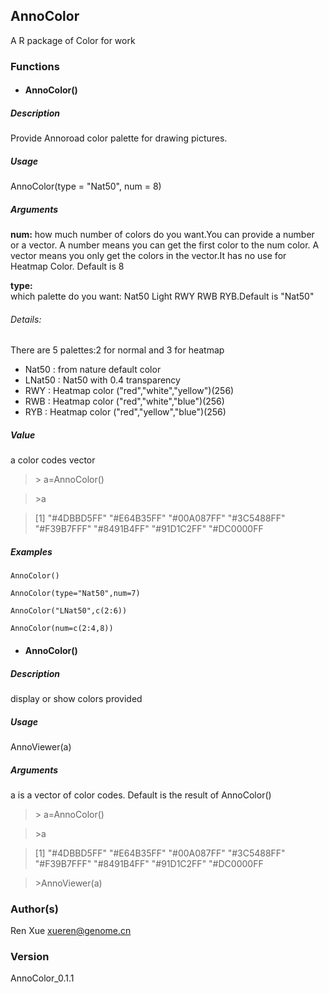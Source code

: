 ## AnnoColor
A R package of Color for work

### Functions

- #### AnnoColor()

##### Description

Provide Annoroad color palette for drawing pictures.

##### Usage

AnnoColor(type = "Nat50", num = 8)

##### Arguments

**num:**	how much number of colors do you want.You can provide a number or a vector. A number means you can get the first color to the num color. A vector means you only get the colors in the vector.It has no use for Heatmap Color. Default is 8

**type:**	
which palette do you want: Nat50 Light RWY RWB RYB.Default is "Nat50"

###### Details:
There are 5 palettes:2 for normal and 3 for heatmap

-  Nat50 : from nature default color
-  LNat50 : Nat50 with 0.4 transparency
-  RWY : Heatmap color ("red","white","yellow")(256)
-  RWB : Heatmap color ("red","white","blue")(256)
-  RYB : Heatmap color ("red","yellow","blue")(256)

##### Value

a color codes vector

>  \> a=AnnoColor()

>   \>a

>   [1] "#4DBBD5FF" "#E64B35FF" "#00A087FF" "#3C5488FF" "#F39B7FFF" "#8491B4FF" "#91D1C2FF"  "#DC0000FF

##### Examples

```
AnnoColor()
```

```
AnnoColor(type="Nat50",num=7)
```

```
AnnoColor("LNat50",c(2:6))

```

```
AnnoColor(num=c(2:4,8))

```

- #### AnnoColor()

##### Description

display or show colors provided

##### Usage

AnnoViewer(a)

##### Arguments

a is a vector of color codes. Default is the result of AnnoColor()

>  \> a=AnnoColor()

>   \>a

>   [1] "#4DBBD5FF" "#E64B35FF" "#00A087FF" "#3C5488FF" "#F39B7FFF" "#8491B4FF" "#91D1C2FF"  "#DC0000FF

> \>AnnoViewer(a)


### Author(s)

Ren Xue <xueren@genome.cn>

### Version

AnnoColor_0.1.1
